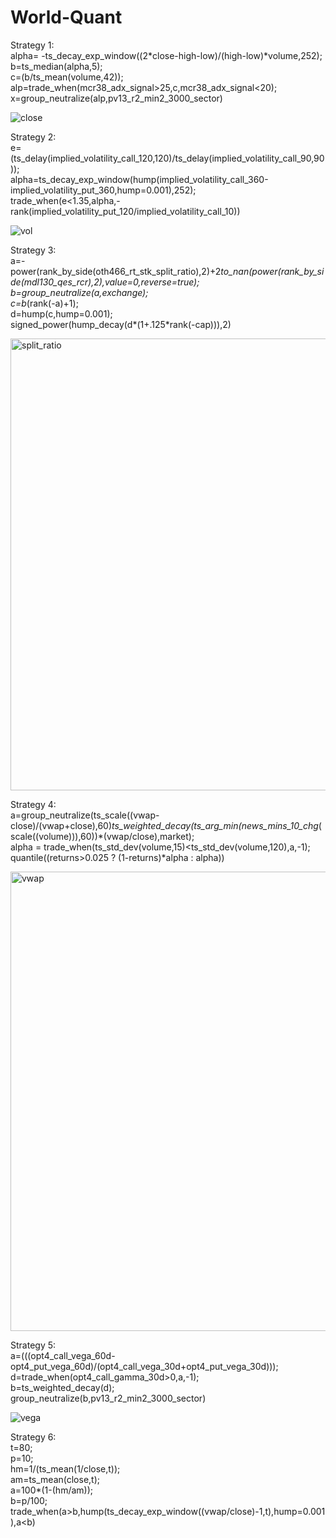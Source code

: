 # World-Quant

Strategy 1:<br/>
alpha= -ts_decay_exp_window((2*close-high-low)/(high-low)*volume,252);<br/>
b=ts_median(alpha,5);<br/>
c=(b/ts_mean(volume,42));<br/>
alp=trade_when(mcr38_adx_signal>25,c,mcr38_adx_signal<20);<br/>
x=group_neutralize(alp,pv13_r2_min2_3000_sector)<br/>


![close](https://github.com/ShreyasHonrao/World-Quant/assets/108209291/499ad69b-acab-48d7-b7de-260c87db6662)<br/>


Strategy 2:<br/>
e=(ts_delay(implied_volatility_call_120,120)/ts_delay(implied_volatility_call_90,90));<br/>
alpha=ts_decay_exp_window(hump(implied_volatility_call_360-implied_volatility_put_360,hump=0.001),252);<br/>
trade_when(e<1.35,alpha,-rank(implied_volatility_put_120/implied_volatility_call_10))<br/>

![vol](https://github.com/ShreyasHonrao/World-Quant/assets/108209291/8eb56e53-0b7c-4b69-af85-670f15656030)<br/>


Strategy 3:<br/>
a=-power(rank_by_side(oth466_rt_stk_split_ratio),2)+2*to_nan(power(rank_by_side(mdl130_qes_rcr),2),value=0,reverse=true);<br/>
b=group_neutralize(a,exchange);<br/>
c=b*(rank(-a)+1);<br/>
d=hump(c,hump=0.001);<br/>
signed_power(hump_decay(d*(1+.125*rank(-cap))),2)<br/>

<img width="723" alt="split_ratio" src="https://github.com/ShreyasHonrao/World-Quant/assets/108209291/d5084003-2887-4eeb-980f-0cbf9d6fd728"><br/>


Strategy 4:<br/>
a=group_neutralize(ts_scale((vwap-close)/(vwap+close),60)*ts_weighted_decay(ts_arg_min(news_mins_10_chg*(scale((volume))),60))*(vwap/close),market);<br/>
alpha  = trade_when(ts_std_dev(volume,15)<ts_std_dev(volume,120),a,-1);<br/>
quantile((returns>0.025 ? (1-returns)*alpha : alpha))<br/>

<img width="735" alt="vwap" src="https://github.com/ShreyasHonrao/World-Quant/assets/108209291/c2a528e2-f638-46d1-b9e3-9c8c1536c558"><br/>


Strategy 5:<br/>
a=(((opt4_call_vega_60d-opt4_put_vega_60d)/(opt4_call_vega_30d+opt4_put_vega_30d)));<br/>
d=trade_when(opt4_call_gamma_30d>0,a,-1);<br/>
b=ts_weighted_decay(d);<br/>
group_neutralize(b,pv13_r2_min2_3000_sector)<br/>

![vega](https://github.com/ShreyasHonrao/World-Quant/assets/108209291/92904ad9-478c-48a7-ae16-715677e159c9)<br/>


Strategy 6:</br>
t=80;</br>
p=10;</br>
hm=1/(ts_mean(1/close,t));</br>
am=ts_mean(close,t);</br>
a=100*(1-(hm/am));</br>
b=p/100;</br>
trade_when(a>b,hump(ts_decay_exp_window((vwap/close)-1,t),hump=0.001),a<b)</br>


